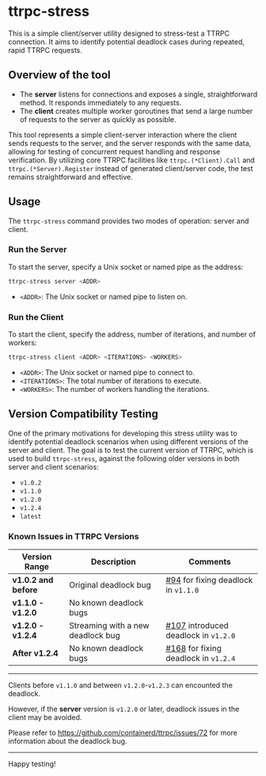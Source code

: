 # ttrpc-stress

This is a simple client/server utility designed to stress-test a TTRPC connection. It aims to identify potential deadlock cases during repeated, rapid TTRPC requests.

## Overview of the tool

- The **server** listens for connections and exposes a single, straightforward method. It responds immediately to any requests.
- The **client** creates multiple worker goroutines that send a large number of requests to the server as quickly as possible.

This tool represents a simple client-server interaction where the client sends requests to the server, and the server responds with the same data, allowing for testing of concurrent request handling and response verification. By utilizing core TTRPC facilities like `ttrpc.(*Client).Call` and `ttrpc.(*Server).Register` instead of generated client/server code, the test remains straightforward and effective.

## Usage

The `ttrpc-stress` command provides two modes of operation: server and client.

### Run the Server

To start the server, specify a Unix socket or named pipe as the address:
```bash
ttrpc-stress server <ADDR>
```
- `<ADDR>`: The Unix socket or named pipe to listen on.

### Run the Client

To start the client, specify the address, number of iterations, and number of workers:
```bash
ttrpc-stress client <ADDR> <ITERATIONS> <WORKERS>
```
- `<ADDR>`: The Unix socket or named pipe to connect to.
- `<ITERATIONS>`: The total number of iterations to execute.
- `<WORKERS>`: The number of workers handling the iterations.

## Version Compatibility Testing

One of the primary motivations for developing this stress utility was to identify potential deadlock scenarios when using different versions of the server and client. The goal is to test the current version of TTRPC, which is used to build `ttrpc-stress`, against the following older versions in both server and client scenarios:

- `v1.0.2`
- `v1.1.0`
- `v1.2.0`
- `v1.2.4`
- `latest`

### Known Issues in TTRPC Versions

| Version Range       | Description                              |  Comments                                                 |
|---------------------|-------------------------------------------|------------------------------------------------------------------|
| **v1.0.2 and before**   | Original deadlock bug                                   | [#94](https://github.com/containerd/ttrpc/pull/94) for fixing deadlock in `v1.1.0`                                         |
| **v1.1.0 - v1.2.0** | No known deadlock bugs                                  |  |
| **v1.2.0 - v1.2.4** | Streaming with a new deadlock bug                       | [#107](https://github.com/containerd/ttrpc/pull/107) introduced deadlock in `v1.2.0` |
| **After v1.2.4**    | No known deadlock bugs                                  | [#168](https://github.com/containerd/ttrpc/pull/168) for fixing deadlock in `v1.2.4` |
---

Clients before `v1.1.0` and between `v1.2.0`-`v1.2.3` can encounted the deadlock.

However, if the **server** version is `v1.2.0` or later, deadlock issues in the client may be avoided.

Please refer to https://github.com/containerd/ttrpc/issues/72 for more information about the deadlock bug.

---

Happy testing!
